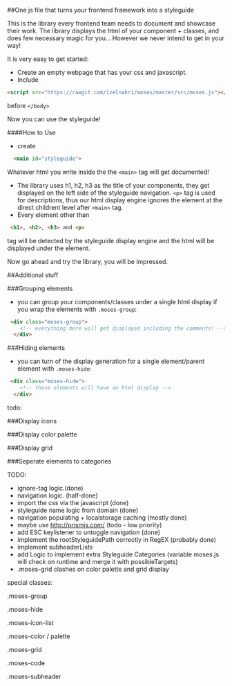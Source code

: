 ##One js file that turns your frontend framework into a styleguide

This is the library every frontend team needs to document and showcase their work. The library displays the html of your component + classes, and does few necessary magic for you... However we never intend to get in your way!

It is very easy to get started:

- Create an empty webpage that has your css and javascript.
- Include 
```html 
<script src="https://rawgit.com/izelnakri/moses/master/src/moses.js"></script>
``` 
before ``` </body> ```

Now you can use the styleguide!

####How to Use

- create 
```html
  <main id="styleguide">
``` 
Whatever html you write inside the the ```<main>``` tag will get documented!
- The library uses h1, h2, h3 as the title of your components, they get displayed on the left side of the styleguide navigation.
```<p>``` tag  is used for descriptions, thus our html display engine ignores the element at the direct childrent level after ``` <main> ``` tag.
- Every element other than 
```html
 <h1>, <h2>, <h3> and <p>
``` 
tag will be detected by the styleguide display engine and the html will be displayed under the element.

Now go ahead and try the library, you will be impressed.

##Additional stuff

###Grouping elements
- you can group your components/classes under a single html display if you wrap the elements with ```.moses-group```:
```html
 <div class="moses-group">
    <!-- everything here will get displayed including the comments! -->
  </div>
````

###Hiding elements
- you can turn of the display generation for a single element/parent element with ``` .moses-hide ```:
```html
 <div class="moses-hide">
    <!-- these elements will have an html display -->
  </div>
````



todo: 

###Display icons


###Display color palette

###Display grid

###Seperate elements to categories



TODO: 
- ignore-tag logic.(done)
- navigation logic. (half-done)
- import the css via the javascript (done)
- styleguide name logic from domain (done)
- navigation populating + localstorage caching (mostly done)
- maybe use http://prismjs.com/ (todo - low priority)
- add ESC keylistener to untoggle navigation (done)
- implement the rootStyleguidePath correctly in RegEX (probably done)
- implement subheaderLists 
- add Logic to implement extra Styleguide Categories (variable<Array> moses.js will check on runtime and merge it with possibleTargets<Array>)
- .moses-grid clashes on color palette and grid display


special classes:

.moses-group

.moses-hide

.moses-icon-list

.moses-color / palette

.moses-grid

.moses-code

.moses-subheader

